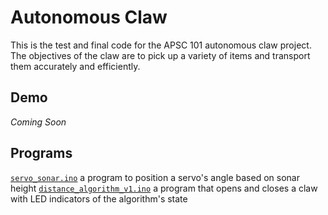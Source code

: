 # Autonomous Claw
This is the test and final code for the APSC 101 autonomous claw project. The objectives of the claw are to pick up a variety of items and transport them accurately and efficiently.

## Demo 

*Coming Soon*

## Programs
[`servo_sonar.ino`](https://github.com/MatthewChow03/Autonomous-Claw/blob/servo_sonar.ino) a program to position a servo's angle based on sonar height
[`distance_algorithm_v1.ino`](https://github.com/MatthewChow03/Autonomous-Claw/blob/distance_algorithm_v1.ino) a program that opens and closes a claw with LED indicators of the algorithm's state